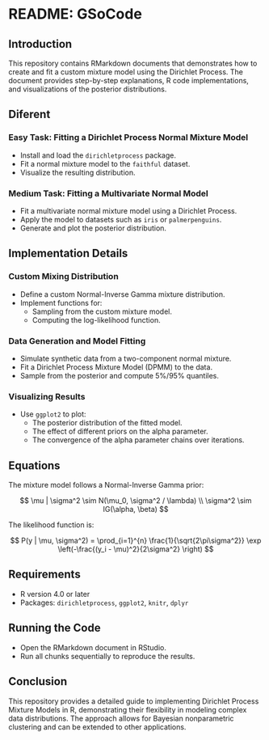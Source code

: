 # README: GSoCode

## Introduction
This repository contains RMarkdown documents that demonstrates how to create and fit a custom mixture model using the Dirichlet Process. 
The document provides step-by-step explanations, R code implementations, and visualizations of the posterior distributions.

## Diferent 

### Easy Task: Fitting a Dirichlet Process Normal Mixture Model
- Install and load the `dirichletprocess` package.
- Fit a normal mixture model to the `faithful` dataset.
- Visualize the resulting distribution.

### Medium Task: Fitting a Multivariate Normal Model
- Fit a multivariate normal mixture model using a Dirichlet Process.
- Apply the model to datasets such as `iris` or `palmerpenguins`.
- Generate and plot the posterior distribution.

## Implementation Details

### Custom Mixing Distribution
- Define a custom Normal-Inverse Gamma mixture distribution.
- Implement functions for:
  - Sampling from the custom mixture model.
  - Computing the log-likelihood function.

### Data Generation and Model Fitting
- Simulate synthetic data from a two-component normal mixture.
- Fit a Dirichlet Process Mixture Model (DPMM) to the data.
- Sample from the posterior and compute 5%/95% quantiles.

### Visualizing Results
- Use `ggplot2` to plot:
  - The posterior distribution of the fitted model.
  - The effect of different priors on the alpha parameter.
  - The convergence of the alpha parameter chains over iterations.

## Equations
The mixture model follows a Normal-Inverse Gamma prior:

$$
\mu | \sigma^2 \sim N(\mu_0, \sigma^2 / \lambda) \\
\sigma^2 \sim IG(\alpha, \beta)
$$

The likelihood function is:

$$
P(y | \mu, \sigma^2) = \prod_{i=1}^{n} \frac{1}{\sqrt{2\pi\sigma^2}} \exp \left(-\frac{(y_i - \mu)^2}{2\sigma^2} \right)
$$

## Requirements
- R version 4.0 or later
- Packages: `dirichletprocess`, `ggplot2`, `knitr`, `dplyr`

## Running the Code
- Open the RMarkdown document in RStudio.
- Run all chunks sequentially to reproduce the results.

## Conclusion
This repository provides a detailed guide to implementing Dirichlet Process Mixture Models in R, demonstrating their flexibility in modeling complex data distributions. The approach allows for Bayesian nonparametric clustering and can be extended to other applications.

